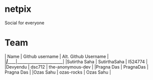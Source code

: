 # netpix

Social for everyone

# Team

| Name          |  Github username  |  Alt. Github Username |
|_______________|___________________|_______________________|
|Sutirtha Saha  | SutirthaSaha      | I524774               |
|Devyendu       | dsc712            | the-anonymous-dev     |
|Pragna Das     | PragnaDas         | Pragna Das            |
|Ozas Sahu      | ozas-rocks        | Ozas Sahu             |
